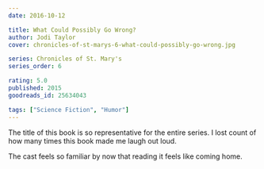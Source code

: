 ```yaml
---
date: 2016-10-12

title: What Could Possibly Go Wrong?
author: Jodi Taylor
cover: chronicles-of-st-marys-6-what-could-possibly-go-wrong.jpg

series: Chronicles of St. Mary's
series_order: 6

rating: 5.0
published: 2015
goodreads_id: 25634043

tags: ["Science Fiction", "Humor"]
---
```


The title of this book is so representative for the entire series. I lost count of how many times this book made me laugh out loud.

The cast feels so familiar by now that reading it feels like coming home.
